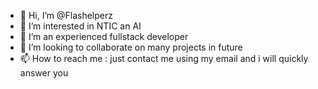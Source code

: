 - 👋 Hi, I’m @Flashelperz
- 👀 I’m interested in NTIC an AI
- 🌱 I’m an experienced fullstack developer
- 💞️ I’m looking to collaborate on many projects in future
- 📫 How to reach me : just contact me using my email and i will quickly answer you

<!---
Flashelperz/Flashelperz is a ✨ special ✨ repository because its `README.md` (this file) appears on your GitHub profile.
You can click the Preview link to take a look at your changes.
--->
